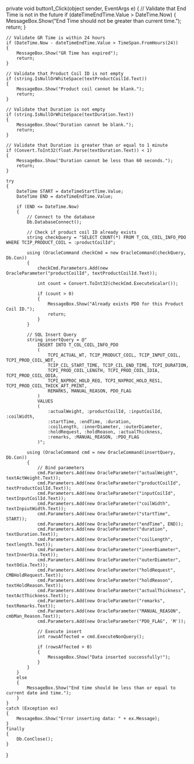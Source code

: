 private void button1_Click(object sender, EventArgs e)
{
    // Validate that End Time is not in the future
    if (dateTimeEndTime.Value > DateTime.Now)
    {
        MessageBox.Show("End Time should not be greater than current time.");
        return;
    }

    // Validate GR Time is within 24 hours
    if (DateTime.Now - dateTimeEndTime.Value > TimeSpan.FromHours(24))
    {
        MessageBox.Show("GR Time has expired");
        return;
    }

    // Validate that Product Coil ID is not empty
    if (string.IsNullOrWhiteSpace(textProductCoilId.Text))
    {
        MessageBox.Show("Product coil cannot be blank.");
        return;
    }

    // Validate that Duration is not empty
    if (string.IsNullOrWhiteSpace(textDuration.Text))
    {
        MessageBox.Show("Duration cannot be blank.");
        return;
    }

    // Validate that Duration is greater than or equal to 1 minute
    if (Convert.ToInt32(float.Parse(textDuration.Text)) < 1)
    {
        MessageBox.Show("Duration cannot be less than 60 seconds.");
        return;
    }

    try
    {
        DateTime START = dateTimeStartTime.Value;
        DateTime END = dateTimeEndTime.Value;

        if (END <= DateTime.Now)
        {
            // Connect to the database
            Db.DatabaseConnect();

            // Check if product coil ID already exists
            string checkQuery = "SELECT COUNT(*) FROM T_COL_COIL_INFO_PDO WHERE TCIP_PRODUCT_COIL = :productCoilId";

            using (OracleCommand checkCmd = new OracleCommand(checkQuery, Db.Con))
            {
                checkCmd.Parameters.Add(new OracleParameter("productCoilId", textProductCoilId.Text));

                int count = Convert.ToInt32(checkCmd.ExecuteScalar());

                if (count > 0)
                {
                    MessageBox.Show("Already exists PDO for this Product Coil ID.");
                    return;
                }
            }

            // SQL Insert Query
            string insertQuery = @"
                INSERT INTO T_COL_COIL_INFO_PDO
                (
                    TCPI_ACTUAL_WT, TCIP_PRODUCT_COIL, TCIP_INPUT_COIL, TCPI_PROD_COIL_WDT,
                    TCIP_CIL_START_TIME, TCIP_CIL_END_TIME, TCPI_DURATION,
                    TCPI_PROD_COIL_LENGTH, TCPI_PROD_COIL_IDIA, TCPI_PROD_COIL_ODIA,
                    TCPI_NXPROC_HOLD_REQ, TCPI_NXPROC_HOLD_RES1, TCPI_PROD_COIL_THICK_AFT_PRINT,
                    REMARKS, MANUAL_REASON, PDO_FLAG
                )
                VALUES
                (
                    :actualWeight, :productCoilId, :inputCoilId, :coilWidth,
                    :startTime, :endTime, :duration,
                    :coilLength, :innerDiameter, :outerDiameter,
                    :holdRequest, :holdReason, :actualThickness,
                    :remarks, :MANUAL_REASON, :PDO_FLAG
                )";

            using (OracleCommand cmd = new OracleCommand(insertQuery, Db.Con))
            {
                // Bind parameters
                cmd.Parameters.Add(new OracleParameter("actualWeight", textActWeight.Text));
                cmd.Parameters.Add(new OracleParameter("productCoilId", textProductCoilId.Text));
                cmd.Parameters.Add(new OracleParameter("inputCoilId", textInputCoilId.Text));
                cmd.Parameters.Add(new OracleParameter("coilWidth", textInpiutWidth.Text));
                cmd.Parameters.Add(new OracleParameter("startTime", START));
                cmd.Parameters.Add(new OracleParameter("endTime", END));
                cmd.Parameters.Add(new OracleParameter("duration", textDuration.Text));
                cmd.Parameters.Add(new OracleParameter("coilLength", textlength.Text));
                cmd.Parameters.Add(new OracleParameter("innerDiameter", textInnerDia.Text));
                cmd.Parameters.Add(new OracleParameter("outerDiameter", textOdia.Text));
                cmd.Parameters.Add(new OracleParameter("holdRequest", CMBHoldRequest.Text));
                cmd.Parameters.Add(new OracleParameter("holdReason", textHoldReason.Text));
                cmd.Parameters.Add(new OracleParameter("actualThickness", textActThickness.Text));
                cmd.Parameters.Add(new OracleParameter("remarks", textRemarks.Text));
                cmd.Parameters.Add(new OracleParameter("MANUAL_REASON", cmbMan_Reason.Text));
                cmd.Parameters.Add(new OracleParameter("PDO_FLAG", 'M'));

                // Execute insert
                int rowsAffected = cmd.ExecuteNonQuery();

                if (rowsAffected > 0)
                {
                    MessageBox.Show("Data inserted successfully!");
                }
            }
        }
        else
        {
            MessageBox.Show("End time should be less than or equal to current date and time.");
        }
    }
    catch (Exception ex)
    {
        MessageBox.Show("Error inserting data: " + ex.Message);
    }
    finally
    {
        Db.ConClose();
    }
}